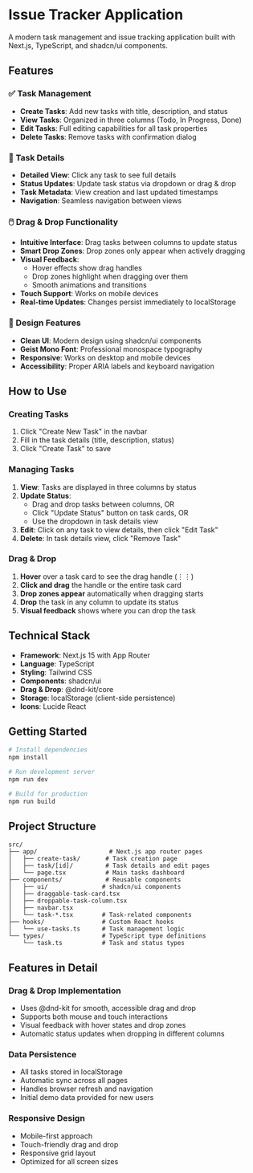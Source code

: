 # Issue Tracker Application

A modern task management and issue tracking application built with Next.js, TypeScript, and shadcn/ui components.

## Features

### ✅ Task Management
- **Create Tasks**: Add new tasks with title, description, and status
- **View Tasks**: Organized in three columns (Todo, In Progress, Done)
- **Edit Tasks**: Full editing capabilities for all task properties
- **Delete Tasks**: Remove tasks with confirmation dialog

### 🎯 Task Details
- **Detailed View**: Click any task to see full details
- **Status Updates**: Update task status via dropdown or drag & drop
- **Task Metadata**: View creation and last updated timestamps
- **Navigation**: Seamless navigation between views

### 🖱️ Drag & Drop Functionality
- **Intuitive Interface**: Drag tasks between columns to update status
- **Smart Drop Zones**: Drop zones only appear when actively dragging
- **Visual Feedback**: 
  - Hover effects show drag handles
  - Drop zones highlight when dragging over them
  - Smooth animations and transitions
- **Touch Support**: Works on mobile devices
- **Real-time Updates**: Changes persist immediately to localStorage

### 🎨 Design Features
- **Clean UI**: Modern design using shadcn/ui components
- **Geist Mono Font**: Professional monospace typography
- **Responsive**: Works on desktop and mobile devices
- **Accessibility**: Proper ARIA labels and keyboard navigation

## How to Use

### Creating Tasks
1. Click "Create New Task" in the navbar
2. Fill in the task details (title, description, status)
3. Click "Create Task" to save

### Managing Tasks
1. **View**: Tasks are displayed in three columns by status
2. **Update Status**: 
   - Drag and drop tasks between columns, OR
   - Click "Update Status" button on task cards, OR
   - Use the dropdown in task details view
3. **Edit**: Click on any task to view details, then click "Edit Task"
4. **Delete**: In task details view, click "Remove Task"

### Drag & Drop
1. **Hover** over a task card to see the drag handle (⋮⋮)
2. **Click and drag** the handle or the entire task card
3. **Drop zones appear** automatically when dragging starts
4. **Drop** the task in any column to update its status
5. **Visual feedback** shows where you can drop the task

## Technical Stack

- **Framework**: Next.js 15 with App Router
- **Language**: TypeScript
- **Styling**: Tailwind CSS
- **Components**: shadcn/ui
- **Drag & Drop**: @dnd-kit/core
- **Storage**: localStorage (client-side persistence)
- **Icons**: Lucide React

## Getting Started

```bash
# Install dependencies
npm install

# Run development server
npm run dev

# Build for production
npm run build
```

## Project Structure

```
src/
├── app/                    # Next.js app router pages
│   ├── create-task/       # Task creation page
│   ├── task/[id]/         # Task details and edit pages
│   └── page.tsx           # Main tasks dashboard
├── components/            # Reusable components
│   ├── ui/               # shadcn/ui components
│   ├── draggable-task-card.tsx
│   ├── droppable-task-column.tsx
│   ├── navbar.tsx
│   └── task-*.tsx        # Task-related components
├── hooks/                # Custom React hooks
│   └── use-tasks.ts      # Task management logic
└── types/                # TypeScript type definitions
    └── task.ts           # Task and status types
```

## Features in Detail

### Drag & Drop Implementation
- Uses @dnd-kit for smooth, accessible drag and drop
- Supports both mouse and touch interactions
- Visual feedback with hover states and drop zones
- Automatic status updates when dropping in different columns

### Data Persistence
- All tasks stored in localStorage
- Automatic sync across all pages
- Handles browser refresh and navigation
- Initial demo data provided for new users

### Responsive Design
- Mobile-first approach
- Touch-friendly drag and drop
- Responsive grid layout
- Optimized for all screen sizes
